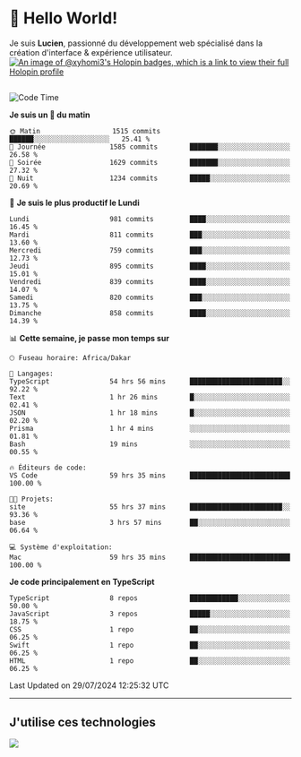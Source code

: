 # 👋 Hello World!

Je suis **Lucien**, passionné du développement web spécialisé dans la création d'interface & expérience utilisateur.
[![An image of @xyhomi3's Holopin badges, which is a link to view their full Holopin profile](https://holopin.me/xyhomi3)](https://holopin.io/@xyhomi3)

##

<!--START_SECTION:waka-->
![Code Time](http://img.shields.io/badge/Code%20Time-1%2C629%20hrs%2011%20mins-blue)

**Je suis un 🐤 du matin** 

```text
🌞 Matin                  1515 commits        ██████░░░░░░░░░░░░░░░░░░░   25.41 % 
🌆 Journée                1585 commits        ███████░░░░░░░░░░░░░░░░░░   26.58 % 
🌃 Soirée                 1629 commits        ███████░░░░░░░░░░░░░░░░░░   27.32 % 
🌙 Nuit                   1234 commits        █████░░░░░░░░░░░░░░░░░░░░   20.69 % 
```
📅 **Je suis le plus productif le Lundi** 

```text
Lundi                    981 commits         ████░░░░░░░░░░░░░░░░░░░░░   16.45 % 
Mardi                    811 commits         ███░░░░░░░░░░░░░░░░░░░░░░   13.60 % 
Mercredi                 759 commits         ███░░░░░░░░░░░░░░░░░░░░░░   12.73 % 
Jeudi                    895 commits         ████░░░░░░░░░░░░░░░░░░░░░   15.01 % 
Vendredi                 839 commits         ████░░░░░░░░░░░░░░░░░░░░░   14.07 % 
Samedi                   820 commits         ███░░░░░░░░░░░░░░░░░░░░░░   13.75 % 
Dimanche                 858 commits         ████░░░░░░░░░░░░░░░░░░░░░   14.39 % 
```


📊 **Cette semaine, je passe mon temps sur** 

```text
🕑︎ Fuseau horaire: Africa/Dakar

💬 Langages: 
TypeScript               54 hrs 56 mins      ███████████████████████░░   92.22 % 
Text                     1 hr 26 mins        █░░░░░░░░░░░░░░░░░░░░░░░░   02.41 % 
JSON                     1 hr 18 mins        █░░░░░░░░░░░░░░░░░░░░░░░░   02.20 % 
Prisma                   1 hr 4 mins         ░░░░░░░░░░░░░░░░░░░░░░░░░   01.81 % 
Bash                     19 mins             ░░░░░░░░░░░░░░░░░░░░░░░░░   00.55 % 

🔥 Éditeurs de code: 
VS Code                  59 hrs 35 mins      █████████████████████████   100.00 % 

🐱‍💻 Projets: 
site                     55 hrs 37 mins      ███████████████████████░░   93.36 % 
base                     3 hrs 57 mins       ██░░░░░░░░░░░░░░░░░░░░░░░   06.64 % 

💻 Système d'exploitation: 
Mac                      59 hrs 35 mins      █████████████████████████   100.00 % 
```

**Je code principalement en TypeScript** 

```text
TypeScript               8 repos             ████████████░░░░░░░░░░░░░   50.00 % 
JavaScript               3 repos             █████░░░░░░░░░░░░░░░░░░░░   18.75 % 
CSS                      1 repo              ██░░░░░░░░░░░░░░░░░░░░░░░   06.25 % 
Swift                    1 repo              ██░░░░░░░░░░░░░░░░░░░░░░░   06.25 % 
HTML                     1 repo              ██░░░░░░░░░░░░░░░░░░░░░░░   06.25 % 
```




 Last Updated on 29/07/2024 12:25:32 UTC
<!--END_SECTION:waka-->
---

## J'utilise ces technologies

<p align="left">
  <a href="https://skillicons.dev">
    <img src="https://skillicons.dev/icons?i=ts,js,md,scss,tailwind,react,docker,express,astro,vite,nextjs,vercel,figma,ableton" />
  </a>
</p>

